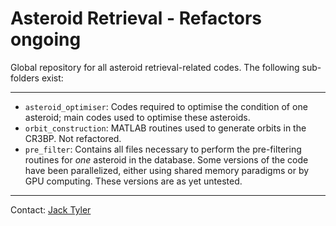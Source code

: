 # Asteroid Retrieval - Refactors ongoing

Global repository for all asteroid retrieval-related codes. The following sub-folders exist:

---

* `asteroid_optimiser`: Codes required to optimise the condition of one asteroid; main codes used to optimise these asteroids.
* `orbit_construction`: MATLAB routines used to generate orbits in the CR3BP. Not refactored.
* `pre_filter`: Contains all files necessary to perform the pre-filtering routines for *one* asteroid in the database. Some versions of the code have been parallelized, either using shared memory paradigms or by GPU computing. These versions are as yet untested.

---

Contact: [Jack Tyler](mailto:jack.tyler@soton.ac.uk)
